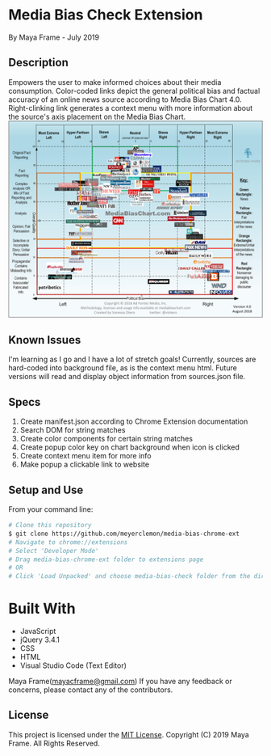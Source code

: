 # Media Bias Check Extension
By Maya Frame - July 2019

## Description
Empowers the user to make informed choices about their media consumption. Color-coded links depict the general political bias and factual accuracy of an online news source according to Media Bias Chart 4.0.
Right-clinking link generates a context menu with more information about the source's axis placement on the Media Bias Chart.
![Media Bias Chart 4.0](/images/Media-Bias-Chart_4.0.jpg)

## Known Issues
I'm learning as I go and I have a lot of stretch goals!
Currently, sources are hard-coded into background file, as is the context menu html. Future versions will read and display object information from sources.json file.

## Specs 
1. Create manifest.json according to Chrome Extension documentation
2. Search DOM for string matches 
3. Create color components for certain string matches
4. Create popup color key on chart background when icon is clicked
5. Create context menu item for more info
6. Make popup a clickable link to website

## Setup and Use
From your command line:

```bash
# Clone this repository
$ git clone https://github.com/meyerclemon/media-bias-chrome-ext
# Navigate to chrome://extensions
# Select 'Developer Mode'
# Drag media-bias-chrome-ext folder to extensions page
# OR
# Click 'Load Unpacked' and choose media-bias-check folder from the directory
```
# Built With
* JavaScript
* jQuery 3.4.1
* CSS
* HTML
* Visual Studio Code (Text Editor)

Maya Frame(mayacframe@gmail.com)
If you have any feedback or concerns, please contact any of the contributors.

## License

This project is licensed under the [MIT License](https://opensource.org/licenses/MIT). Copyright (C) 2019 Maya Frame. All Rights Reserved.
